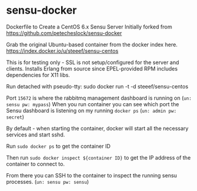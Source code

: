 sensu-docker
============

Dockerfile to Create a CentOS 6.x Sensu Server
Initially forked from https://github.com/petecheslock/sensu-docker

Grab the original Ubuntu-based container from the docker index here.  https://index.docker.io/u/steeef/sensu-centos

This is for testing only - SSL is not setup/configured for the server and clients.
Installs Erlang from source since EPEL-provided RPM includes dependencies for
X11 libs.

Run detached with pseudo-tty: sudo docker run -t -d steeef/sensu-centos

Port `15672` is where the rabbitmq management dashboard is running on (`un: sensu pw: mypass`)
When you run container you can see which port the Sensu dashboard is listening on my running `docker ps` (`un: admin pw: secret`)

By default - when starting the container, docker will start all the necessary services and start sshd.

Run `sudo docker ps` to get the container ID

Then run `sudo docker inspect ${container ID}` to get the IP address of the container to connect to.

From there you can SSH to the container to inspect the running sensu processes. (`un: sensu pw: sensu`)
